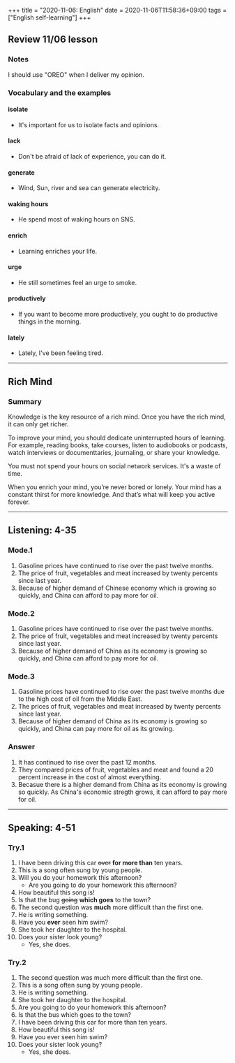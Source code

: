 +++
title =  "2020-11-06: English"
date = 2020-11-06T11:58:36+09:00
tags = ["English self-learning"]
+++

## Review 11/06 lesson

### Notes

I should use "OREO" when I deliver my opinion.

### Vocabulary and the examples

#### isolate
* It's important for us to isolate facts and opinions.

#### lack
* Don't be afraid of lack of experience, you can do it.

#### generate
* Wind, Sun, river and sea can generate electricity.

#### waking hours
* He spend most of waking hours on SNS.

#### enrich
* Learning enriches your life.

#### urge
* He still sometimes feel an urge to smoke.

#### productively
* If you want to become more productively, you ought to do productive things in the morning.

#### lately
* Lately, I've been feeling tired.

- - -
## Rich Mind

### Summary 

Knowledge is the key resource of a rich mind.
Once you have the rich mind, it can only get richer.

To improve your mind, you should dedicate uninterrupted hours of learning.
For example, reading books, take courses, listen to audiobooks or podcasts, 
watch interviews or documenttaries, journaling, or share your knowledge.

You must not spend your hours on social network services.
It's a waste of time.

When you enrich your mind, you’re never bored or lonely.
Your mind has a constant thirst for more knowledge.
And that’s what will keep you active forever.

- - -

## Listening: 4-35

### Mode.1

1. Gasoline prices have continued to rise over the past twelve months.
2. The price of fruit, vegetables and meat increased by twenty percents since last year.
3. Because of higher demand of Chinese economy which is growing so quickly, and China can afford to pay more for oil.

### Mode.2

1. Gasoline prices have continued to rise over the past twelve months.
2. The price of fruit, vegetables and meat increased by twenty percents since last year.
3. Because of higher demand of China as its economy is growing so quickly, and China can afford to pay more for oil.

### Mode.3

1. Gasoline prices have continued to rise over the past twelve months due to the high cost of oil from the Middle East.
2. The prices of fruit, vegetables and meat increased by twenty percents since last year.
3. Because of higher demand of China as its economy is growing so quickly, and China can pay more for oil as its growing.

### Answer

1. It has continued to rise over the past 12 months.
2. They compared prices of fruit, vegetables and meat and found a 20 percent increase in the cost of almost everything.
3. Becasue there is a higher demand from China as its economy is growing so quickly.
    As China's economic stregth grows, it can afford to pay more for oil.

- - -

## Speaking: 4-51

### Try.1

1. I have been driving this car ~~over~~ **for more than** ten years.
2. This is a song often sung by young people.
3. Will you do your homework this afternoon?
    - Are you going to do your homework this afternoon? 
4. How beautiful this song is!
5. Is that the bug ~~going~~ **which goes** to the town?
6. The second question was **much** more difficult than the first one.
7. He is writing something.
8. Have you **ever** seen him swim?
9. She took her daughter to the hospital.
10. Does your sister look young?
    - Yes, she does.

### Try.2

1. The second question was much more difficult than the first one.
2. This is a song often sung by young people.
3. He is writing something.
4. She took her daughter to the hospital.
5. Are you going to do your homework this afternoon?
6. Is that the bus which goes to the town?
7. I have been driving this car for more than ten years.
8. How beautiful this song is!
9. Have you ever seen him swim?
10. Does your sister look young?
    - Yes, she does.

